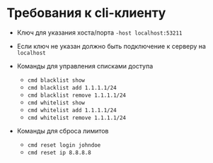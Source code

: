 # Требования к cli-клиенту

- Ключ для указания хоста/порта `-host localhost:53211`  
- Если ключ не указан должно быть подключение к серверу на `localhost`  
- Команды для управления списками доступа
  - `cmd blacklist show`
  - `cmd blacklist add 1.1.1.1/24`
  - `cmd blacklist remove 1.1.1.1/24`  
  - `cmd whitelist show`
  - `cmd whitelist add 1.1.1.1/24`
  - `cmd whitelist remove 1.1.1.1/24`
    
- Команды для сброса лимитов
  - `cmd reset login johndoe`
  - `cmd reset ip 8.8.8.8`
